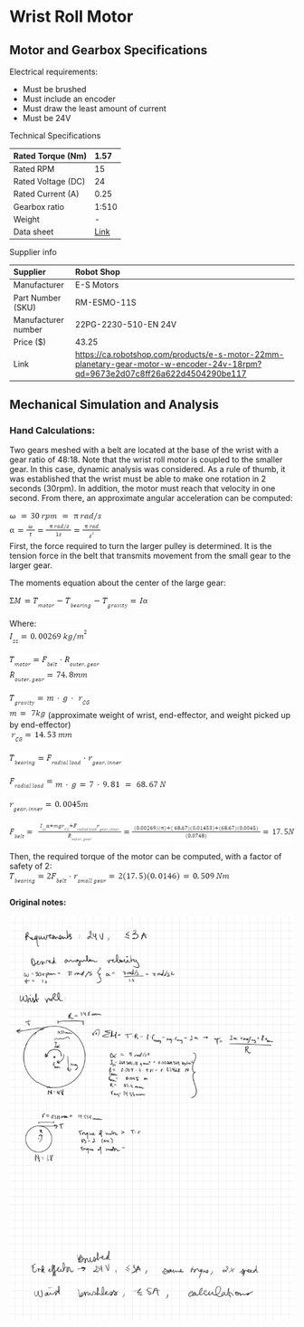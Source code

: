 # Wrist Roll Motor
## Motor and Gearbox Specifications

Electrical requirements:

* Must be brushed  
* Must include an encoder  
* Must draw the least amount of current  
* Must be 24V

Technical Specifications

| Rated Torque (Nm) | 1.57 |
| :---- | :---- |
| Rated RPM | 15 |
| Rated Voltage (DC) | 24 |
| Rated Current (A) | 0.25 |
| Gearbox ratio | 1:510 |
| Weight | \- |
| Data sheet | [Link](https://drive.google.com/file/d/1Q5SFLJgTcfGxkA1OUCjCg6Zq66Pl4O3W/view?usp=drive_link) |

Supplier info

| Supplier | Robot Shop |
| :---- | :---- |
| Manufacturer | E-S Motors |
| Part Number (SKU)  | RM-ESMO-11S |
| Manufacturer number | 22PG-2230-510-EN 24V |
| Price ($) | 43.25 |
| Link | https://ca.robotshop.com/products/e-s-motor-22mm-planetary-gear-motor-w-encoder-24v-18rpm?qd=9673e2d07c8ff26a622d4504290be117 |

## Mechanical Simulation and Analysis

### Hand Calculations:

Two gears meshed with a belt are located at the base of the wrist with a gear ratio of 48:18. Note that the wrist roll motor is coupled to the smaller gear. In this case, dynamic analysis was considered. As a rule of thumb, it was established that the wrist must be able to make one rotation in 2 seconds (30rpm). In addition, the motor must reach that velocity in one second. From there, an approximate angular acceleration can be computed:

![\=30 rpm \=  rad/s](img-wristroll/image1.png)  
![\=t=  rad/s1s= rads2](img-wristroll/image2.png)  
First, the force required to turn the larger pulley is determined. It is the tension force in the belt that transmits movement from the small gear to the larger gear.

The moments equation about the center of the large gear:

![M=Tmotor-Tbearing-Tgravity=I](img-wristroll/image3.png)

Where:  
![Izz=0.00269 kg/m2](img-wristroll/image4.png)

![Tmotor=FbeltRouter, gear](img-wristroll/image5.png)   
![Router, gear=74.8mm](img-wristroll/image6.png)


![Tgravity=mg rCG](img-wristroll/image7.png)  
![m= 7kg](img-wristroll/image8.png) (approximate weight of wrist, end-effector, and weight picked up by end-effector)  
![rCG=14.53 mm](img-wristroll/image9.png)

![Tbearing=Fradial loadrgear, inner](img-wristroll/image10.png)

![Fradial load=mg=79.81 \= 68.67 N](img-wristroll/image11.png) ![Fradial load=mg=79.81 \= 68.67 N](img-wristroll/image12.png)

![](img-wristroll/image13.png)

![](img-wristroll/image14.png)

Then, the required torque of the motor can be computed, with a factor of safety of 2:  
![](img-wristroll/image15.png) 

#### Original notes:  
![](img-wristroll/image16.png)

